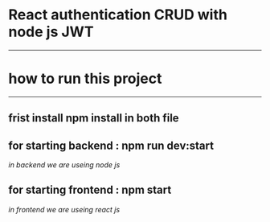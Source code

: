 # React authentication CRUD with node js  JWT

---

# how to run this project

---

## frist install **npm install** in both file

## for starting backend : npm run dev:start 

*in backend we are useing node js*

## for starting frontend : npm start

*in frontend we are useing react js*

